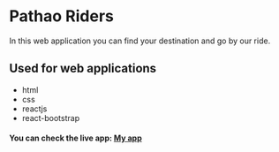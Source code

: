 # Pathao Riders
In this web application you can find your destination and go by our ride.
## Used for web applications
* html
* css
* reactjs
* react-bootstrap

#### You can check the live app: [My app](https://pathao-riders.web.app)